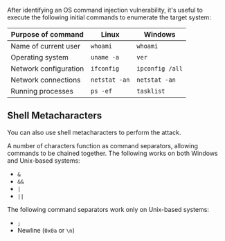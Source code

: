 After identifying an OS command injection vulnerability, it's useful to execute the following initial commands to enumerate the target system:

|Purpose of command|Linux|Windows|
|---|---|---|
|Name of current user|`whoami`|`whoami`|
|Operating system|`uname -a`|`ver`|
|Network configuration|`ifconfig`|`ipconfig /all`|
|Network connections|`netstat -an`|`netstat -an`|
|Running processes|`ps -ef`|`tasklist`|
## Shell Metacharacters
You can also use shell metacharacters to perform the attack.

A number of characters function as command separators, allowing commands to be chained together. The following works on both Windows and Unix-based systems:
- `&`
- `&&`
- `|`
- `||`

The following command separators work only on Unix-based systems:
- `;`
- Newline (`0x0a` or `\n`)